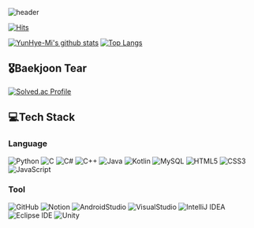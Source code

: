 ![header](https://capsule-render.vercel.app/api?type=wave&color=timeGradient&height=400&text=HYE%20MI%20YUN&textBg=true&animation=twinkling&=fontColor=black&fontSize=35)
<!--
**YunHye-Mi/YunHye-Mi** is a ✨ _special_ ✨ repository because its `README.md` (this file) appears on your GitHub profile.

Here are some ideas to get you started:

- 🔭 I’m currently working on ...
- 🌱 I’m currently learning ...
- 👯 I’m looking to collaborate on ...
- 🤔 I’m looking for help with ...
- 💬 Ask me about ...
- 📫 How to reach me: ...
- 😄 Pronouns: ...
- ⚡ Fun fact: ...
-->
[![Hits](https://hits.seeyoufarm.com/api/count/incr/badge.svg?url=https%3A%2F%2Fgithub.com%2FYunHye-Mi&count_bg=%23C7A9DB&title_bg=%23A678D9&title=hits&edge_flat=false)](https://hits.seeyoufarm.com)

[![YunHye-Mi's github stats](https://github-readme-stats.vercel.app/api?username=YunHye-Mi&show_icons=true&theme=buefy)](https://github.com/YunHye-Mi)
[![Top Langs](https://github-readme-stats.vercel.app/api/top-langs/?username=YunHye-Mi&show_icons=true&hide_border=true&title_color=004386&icon_color=004386&layout=compact&theme=buefy)](https://github.com/YunHye-Mi)

## 🎖️Baekjoon Tear
[![Solved.ac Profile](http://mazassumnida.wtf/api/v2/generate_badge?boj=osnmkiyc1358)](https://solved.ac/osnmkiyc1358)

## 💻Tech Stack

### Language
![Python](https://img.shields.io/badge/Python-3776AB.svg?style=for-the-badge&logo=Python&logoColor=white)  ![C](https://img.shields.io/badge/c-A8B9CC.svg?style=for-the-badge&logo=c&logoColor=white)  ![C#](https://img.shields.io/badge/c%23-239120.svg?style=for-the-badge&logo=c-sharp&logoColor=white)  ![C++](https://img.shields.io/badge/c++-00599C.svg?style=for-the-badge&logo=c%2B%2B&logoColor=white)  ![Java](https://img.shields.io/badge/Java-007396.svg?style=for-the-badge&logo=Java&logoColor=white)  ![Kotlin](https://img.shields.io/badge/kotlin-7F52FF.svg?style=for-the-badge&logo=kotlin&logoColor=white)  ![MySQL](https://img.shields.io/badge/MySQL-4479A1.svg?style=for-the-badge&logo=MySQL&logoColor=white)  ![HTML5](https://img.shields.io/badge/HTML5-E34F26.svg?style=for-the-badge&logo=HTML5&logoColor=white)  ![CSS3](https://img.shields.io/badge/CSS3-1572B6.svg?style=for-the-badge&logo=CSS3&logoColor=white)  ![JavaScript](https://img.shields.io/badge/JavaScript-F7DF1E.svg?style=for-the-badge&logo=JavaScript&logoColor=white)  

### Tool
![GitHub](https://img.shields.io/badge/github-181717.svg?style=for-the-badge&logo=github&logoColor=white) ![Notion](https://img.shields.io/badge/Notion-000000.svg?style=for-the-badge&logo=notion&logoColor=white) ![AndroidStudio](https://img.shields.io/badge/Android%20Studio-3DDC84.svg?style=for-the-badge&logo=Android&logoColor=white) ![VisualStudio](https://img.shields.io/badge/Visual%20Studio-5C2D91.svg?style=for-the-badge&logo=VisualStudio&logoColor=white) ![IntelliJ IDEA](https://img.shields.io/badge/IntelliJ%20IDEA-000000.svg?style=for-the-badge&logo=IntelliJIDEA&logoColor=white) ![Eclipse IDE](https://img.shields.io/badge/Eclipse%20IDE-2C2255.svg?style=for-the-badge&logo=EclipseIDE&logoColor=white) ![Unity](https://img.shields.io/badge/Unity-ffffff.svg?style=for-the-badge&logo=Unity&logoColor=black) 
